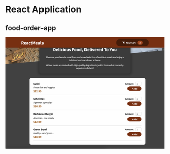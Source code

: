 # React Application

## food-order-app

![Screenshot](./food-order-app.png?raw=true "Optional Title")
